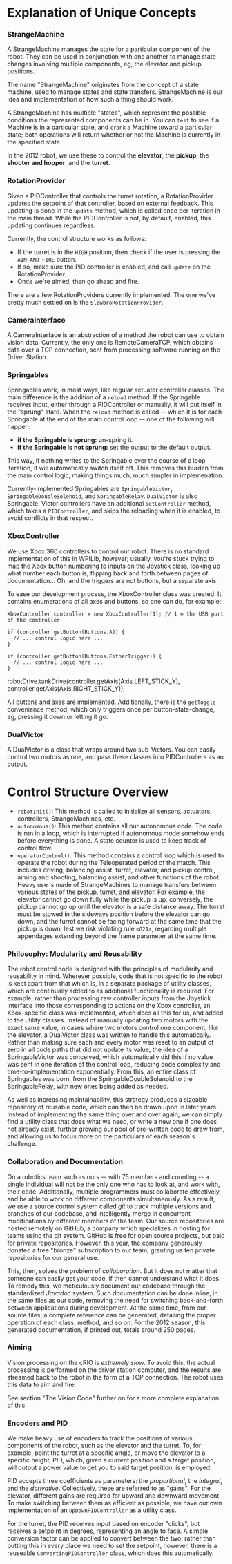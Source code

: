 Explanation of Unique Concepts
==============================

### StrangeMachine

A StrangeMachine manages the state for a particular component of the robot. They can be used in conjunction with one another to manage state changes involving multiple components, eg, the elevator and pickup positions.

The name "StrangeMachine" originates from the concept of a state machine, used to manage states and state transfers. StrangeMachine is our idea and implementation of how such a thing should work.

A StrangeMachine has multiple "states", which represent the possible conditions the represented components can be in. You can `test` to see if a Machine is in a particular state, and `crank` a Machine toward a particular state; both operations will return whether or not the Machine is currently in the specified state.

In the 2012 robot, we use these to control the **elevator**, the **pickup**, the **shooter and hopper**, and the **turret**.

### RotationProvider

Given a PIDController that controls the turret rotation, a RotationProvider updates the setpoint of that controller, based on external feedback. This updating is done in the `update` method, which is called once per iteration in the main thread. While the PIDController is not, by default, enabled, this updating continues regardless.

Currently, the control structure works as follows:

 - If the turret is in the `HIGH` position, then check if the user is pressing the `AIM_AND_FIRE` button.
 - If so, make sure the PID controller is enabled, and call `update` on the RotationProvider.
 - Once we're aimed, then go ahead and fire.

There are a few RotationProviders currently implemented. The one we've pretty much settled on is the `SlowbroRotationProvider`.

### CameraInterface

A CameraInterface is an abstraction of a method the robot can use to obtain vision data. Currently, the only one is RemoteCameraTCP, which obtains data over a TCP connection, sent from processing software running on the Driver Station.

### Springables

Springables work, in most ways, like regular actuator controller classes. The main difference is the addition of a `reload` method. If the Springable receives input, either through a PIDController or manually, it will put itself in the "sprung" state. When the `reload` method is called -- which it is for each Springable at the end of the main control loop -- one of the following will happen:

 - **if the Springable is sprung:** un-spring it.
 - **if the Springable is not sprung:** set the output to the default output.

This way, if nothing writes to the Springable over the course of a loop iteration, it will automatically switch itself off. This removes this burden from the main control logic, making things much, much simpler in implemenation.

Currently-implemented Springables are `SpringableVictor`, `SpringableDoubleSolenoid`, and `SpringableRelay`. `DualVictor` is also Springable. Victor controllers have an additional `setController` method, which takes a `PIDController`, and skips the reloading when it is enabled, to avoid conflicts in that respect.

### XboxController

We use Xbox 360 controllers to control our robot. There is no standard implementation of this in WPILib, however; usually, you're stuck trying to map the Xbox button numbering to inputs on the Joystick class, looking up what number each button is, flipping back and forth between pages of documentation... Oh, and the triggers are not buttons, but a separate axis.

To ease our development process, the XboxController class was created. It contains enumerations of all axes and buttons, so one can do, for example:

    XboxController controller = new XboxController(1); // 1 = the USB port of the controller
    
    if (controller.getButton(Buttons.A)) {
      // ... control logic here ...
    }
    
    if (controller.getButton(Buttons.EitherTrigger)) {
      // ... control logic here ...
    }

   robotDrive.tankDrive(controller.getAxis(Axis.LEFT_STICK_Y), controller.getAxis(Axis.RIGHT_STICK_Y));

All buttons and axes are implemented. Additionally, there is the `getToggle` convenience method, which only triggers once per button-state-change, eg, pressing it down or letting it go.

### DualVictor

A DualVictor is a class that wraps around two sub-Victors. You can easily control two motors as one, and pass these classes into PIDControllers as an output.

Control Structure Overview
==========================

 - `robotInit()`: This method is called to initialize all sensors, actuators, controllers, StrangeMachines, etc.
 - `autonomous()`: This method contains all our autonomous code. The code is run in a loop, which is interrupted if autonomous mode somehow ends before everything is done. A state counter is used to keep track of control flow.
 - `operatorControl()`: This method contains a control loop which is used to operate the robot during the Teleoperated period of the match. This includes driving, balancing assist, turret, elevator, and pickup control, aiming and shooting, balancing assist, and other functions of the robot. Heavy use is made of StrangeMachines to manage transfers between various states of the pickup, turret, and elevator. For example, the elevator cannot go down fully while the pickup is up; conversely, the pickup cannot go up until the elevator is a safe distance away. The turret must be stowed in the sideways position before the elevator can go down, and the turret cannot be facing forward at the same time that the pickup is down, lest we risk violating rule `<G21>`, regarding multiple appendages extending beyond the frame parameter at the same time.

### Philosophy: Modularity and Reusability

The robot control code is designed with the principles of modularity and reusability in mind. Wherever possible, code that is not specific to the robot is kept apart from that which is, in a separate package of utility classes, which are continually added to as additional functionality is required. For example, rather than processing raw controller inputs from the Joystick interface into those corresponding to actions on the Xbox controller, an Xbox-specific class was implemented, which does all this for us, and added to the utility classes. Instead of manually updating two motors with the exact same value, in cases where two motors control one component, like the elevator, a DualVictor class was written to handle this automatically. Rather than making sure each and every motor was reset to an output of zero in all code paths that did not update its value, the idea of a SpringableVictor was conceived, which automatically did this if no value was sent in one iteration of the control loop, reducing code complexity and time-to-implementation exponentially. From this, an entire class of Springables was born, from the SpringableDoubleSolenoid to the SpringableRelay, with new ones being added as needed.

As well as increasing maintainability, this strategy produces a sizeable repository of reusable code, which can then be drawn upon in later years. Instead of implementing the same thing over and over again, we can simply find a utility class that does what we need, or write a new one if one does not already exist, further growing our pool of pre-written code to draw from, and allowing us to focus more on the particulars of each season's challenge.

### Collaboration and Documentation

On a robotics team such as ours -- with 75 members and counting -- a single individual will not be the only one who has to look at, and work with, their code. Additionally, multiple programmers must collaborate effectively, and be able to work on different components simultaneously. As a result, we use a source control system called *git* to track multiple versions and branches of our codebase, and intelligently merge in concurrent modifications by different members of the team. Our source repositories are hosted remotely on GitHub, a company which specializes in hosting for teams using the git system. GitHub is free for open source projects, but paid for private repositories. However, this year, the company generously donated a free "bronze" subscription to our team, granting us ten private repositories for our general use.

This, then, solves the problem of *collaboration*. But it does not matter that someone can easily get your code, if then cannot understand what it does. To remedy this, we meticulously document our codebase through the standardized *Javadoc* system. Such documentation can be done inline, in the same files as our code, removing the need for switching back-and-forth between applications during development. At the same time, from our source files, a complete reference can be generated, detailing the proper operation of each class, method, and so on. For the 2012 season, this generated documentation, if printed out, totals around 250 pages.

### Aiming

Vision processing on the cRIO is *extremely slow*. To avoid this, the actual processing is performed on the driver station computer, and the results are streamed back to the robot in the form of a TCP connection. The robot uses this data to aim and fire.

See section "The Vision Code" further on for a more complete explanation of this.

### Encoders and PID

We make heavy use of encoders to track the positions of various components of the robot, such as the elevator and the turret. To, for example, point the turret at a specific angle, or move the elevator to a specific height, PID, which, given a current position and a target position, will output a power value to get you to said target position, is employed.

PID accepts three coefficients as parameters: the *proportional*, the *integral*, and the *derivative*. Collectively, these are referred to as "gains". For the elevator, different gains are required for upward and downward movement. To make switching between them as efficient as possible, we have our own implementation of an `UpDownPIDController` as a utility class.

For the turret, the PID receives input based on encoder "clicks", but receives a setpoint in degrees, representing an angle to face. A simple conversion factor can be applied to convert between the two; rather than putting this in every place we need to set the setpoint, however, there is a reuseable `ConvertingPIDController` class, which does this automatically.
